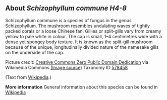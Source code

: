 **About *Schizophyllum commune H4-8***
-------------------------
Schizophyllum commune is a species of fungus in the genus 
Schizophyllum. The mushroom resembles undulating waves of tightly 
packed corals or a loose Chinese fan. Gillies or split-gills vary from 
creamy yellow to pale white in colour. The cap is small, 1–4 
centimetres wide with a dense yet spongey body texture. It is known as 
the split-gill mushroom because of the unique, longitudinally divided 
nature of the namesake gills on the underside of the cap.


Picture credit: [Creative Commons Zero Public Domain Dedication](http://creativecommons.org/publicdomain/zero/1.0/deed.en) via Wikimedia Commons [(Image source)](https://en.wikipedia.org/wiki/File:Schizophyllum_commune_(Split_gill)_(33389628036).jpg)
Taxonomy ID [578458](https://www.uniprot.org/taxonomy/578458)

(Text from [Wikipedia](https://en.wikipedia.org/).)

**More information**
General information about this species can be found in [Wikipedia](https://en.wikipedia.org/wiki/Schizophyllum_commune)

